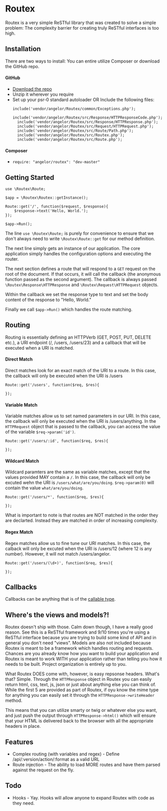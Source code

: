 # Routex

Routex is a very simple ReSTful library that was created to solve a simple problem: The complexity barrier for creating truly ReSTful interfaces is too high. 


## Installation

There are two ways to install: You can entire utilize Composer or download the GitHub repo. 

#### GitHub
- [Download the repo](https://github.com/AngeloR/Routex/downloads)
- Unzip it wherever you require
- Set up your psr-0 standard autoloader OR Include the following files: 
	<pre><code>include('vendor/angelor/Routex/common/Exceptions.php');
	include('vendor/angelor/Routex/src/Response/HTTPResponseCode.php');
	include('vendor/angelor/Routex/src/Response/HTTPResponse.php');
	include('vendor/angelor/Routex/src/Request/HTTPRequest.php');
	include('vendor/angelor/Routex/src/Route/Path.php');
	include('vendor/angelor/Routex/src/Routex.php');
	include('vendor/angelor/Routex/src/Route.php');</code></pre>

#### Composer
- `require: "angelor/routex": "dev-master"`


## Getting Started
<pre><code>use \Routex\Route;

$app = \Routex\Routex::getInstance();

Route::get('/', function($request, $response){
	$response->text('Hello, World.');
});

$app->Run();
</code></pre>

The line `use \Routex\Route;` is purely for convenience to ensure that we don't always need to write `\Routex\Route::get` for our method definition. 

The next line simply gets an instance of our application. The core application simply handles the configuration options and executing the router. 

The next section defines a route that will respond to a `GET` request on the root of the document. If that occurs, it will call the callback (the anonymous function passed as the second argument). The callback is always passed `\Routex\Response\HTTPResponse` and `\Routex\Request\HTTPRequest` objects. 

Within the callback we set the response type to text and set the body content of the response to "Hello, World." 

Finally we call `$app->Run()` which handles the route matching.


## Routing
Routing is essentially defining an HTTPVerb (GET, POST, PUT, DELETE etc.), a URI endpoint (/, /users, /users/23) and a callback that will be executed when a URI is matched. 

#### Direct Match
Direct matches look for an exact match of the URI to a route. In this case, the callback will only be executed when the URI is /users 
<pre><code>Route::get('/users', function($req, $res){
	
});
</code></pre>

#### Variable Match
Variable matches allow us to set named parameters in our URI. In this case, the callback will only be executed when the URI is /users/anything. In the `HTTPRequest` object that is passed to the callback, you can access the value of the variable `$req->param('id')`. 
<pre><code>Route::get('/users/:id', function($req, $res){
	
});
</code></pre>

#### Wildcard Match 
Wildcard paramters are the same as variable matches, except that the values provided MAY contain a `/`. In this case, the callback will only be excuted wehn the URI is `/users/what/are/you/doing`. `$req->param(0)` will contain the value `what/are/you/doing`. 

<pre><code>Route::get('/users/*', function($req, $res){

});
</code></pre>

What is important to note is that routes are NOT matched in the order they are declarted. Instead they are matched in order of increasing complexity. 

#### Regex Match
Regex matches allow us to fine tune our URI matches. In this case, the calback will only be excuted when the URI is /users/12 (where 12 is any number). However, it will not match /users/angelor.

<pre><code>Route::get('/users/(\d+)', function($req, $res){

});
</code></pre>


## Callbacks
Callbacks can be anything that is of the [callable type](http://ca3.php.net/manual/en/language.types.callable.php). 


## Where's the views and models?! 
Routex doesn't ship with those. Calm down though, I have a really good reason. See this is a ReSTful framework and 9/10 times you're using a ReSTful interface because you are trying to build some kind of API and in general you don't need "views". Models are also not included because Routex is meant to be a framework which handles routing and requests. Chances are you already know how you want to build your application and Routex is meant to work WITH your application rather than telling you how it needs to be built. Project organization is entirely up to you. 

What Routex DOES come with, however, is easy repsonse headers. What's that? Simple. Through the `HTTPResponse` object in Routex you can easily return html, css, text, js, json or just about anything else you can think of. While the first 5 are provided as part of Routex, if oyu know the mime type for anything you can easily set it through the `HTTPResponse->writeHeader` method. 

This means that you can utilize smarty or twig or whatever else you want, and just push the output through `HTTPResponse->html()` which will ensure that your HTML is delivered back to the browser with all the appropriate headers in place.


## Features
- Complex routing (with variables and regex) - Define /api/:version/action/:format as a valid URL
- Route injection - The ability to load MORE routes and have them parsed against the request on the fly. 


## Todo
- Hooks - Yay. Hooks will allow anyone to expand Routex with code as they need.

